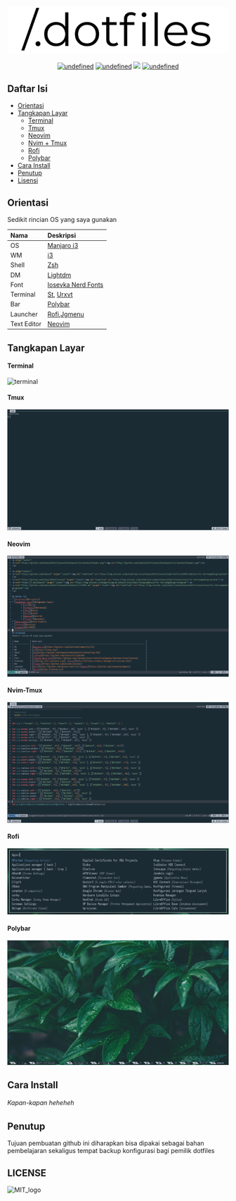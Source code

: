 <p align="center">
<a href="https://github.com/albawid/dotfiles/blob/master/screenshoot/header.png"><img src="https://github.com/albawid/dotfiles/blob/master/screenshoot/header.png"></a>
</p>

<p align="center">
<a href="https://github.com/albawid" target="_blank"><img alt="undefined" src="https://img.shields.io/github/repo-size/albawid/dotfilnew?label=Dotfiles%20Size&style=for-the-badge&logo=github"></a>
<a href="https://github.com/albawid/dotfiles" target="_blank"><img alt="undefined" src="https://img.shields.io/github/last-commit/albawid/dotfiles?style=for-the-badge&logo=github"></a>
<a href="https://t.me/albawid" target="_blank"><img src="https://img.shields.io/badge/telegram-albawid-blue?label=telegram&style=for-the-badge&logo=telegram"></a>
<a href="https://github.com/albawid/dotfiles/blob/master/LICENSE.md" target="_blank"><img alt="undefined" src="https://img.shields.io/github/license/albawid/dotfiles?style=for-the-badge&logo=github"></a>
</p>

## Daftar Isi
* [Orientasi](#orientasi)
* [Tangkapan Layar](#tangkapan-layar)
	+ [Terminal](#terminal)
	+ [Tmux](#tmux)
	+ [Neovim](#neovim)
	+ [Nvim + Tmux](#nvim-tmux)
	+ [Rofi](#rofi)
	+ [Polybar](#polybar)
* [Cara Install](#cara-install)
* [Penutup](#penutup)
* [Lisensi](#LICENSE)

## Orientasi
Sedikit rincian OS yang saya gunakan

| Nama		| Deskripsi												|
| :------------	| :---------------------------------------------------------------------------------------------------- |
| OS		| [Manjaro i3](https://manjaro.org/download/community/i3/)						|
| WM		| [i3](https://i3wm.org/)										|
| Shell		| [Zsh](https://github.com/ohmyzsh/ohmyzsh/wiki/Installing-ZSH)						|
| DM		| [Lightdm](https://github.com/canonical/lightdm)							|
| Font		| [Iosevka Nerd Fonts](https://github.com/ryanoasis/nerd-fonts/tree/master/patched-fonts/Iosevka)	|
| Terminal	| [St](https://st.suckless.org/), [Urxvt](http://software.schmorp.de/pkg/rxvt-unicode.html)		|
| Bar		| [Polybar](https://github.com/polybar/polybar)								|
| Launcher	| [Rofi](https://github.com/davatorium/rofi),[Jgmenu](https://github.com/johanmalm/jgmenu)		|
| Text Editor	| [Neovim](https://neovim.io/)										|

## Tangkapan Layar

#### Terminal
![terminal](https://github.com/albawid/dotfiles/blob/master/screenshoot/termnal.png)

#### Tmux
![tmux](https://github.com/albawid/dotfiles/blob/master/screenshoot/tmux.png)

#### Neovim
![neovim](https://github.com/albawid/dotfiles/blob/master/screenshoot/neovim.png)

#### Nvim-Tmux
![nvim+tmux](https://github.com/albawid/dotfiles/blob/master/screenshoot/nvim%2Btmux.png)

#### Rofi
![rofi](https://github.com/albawid/dotfiles/blob/master/screenshoot/rofi.png)

#### Polybar
![polybar](https://github.com/albawid/dotfiles/blob/master/screenshoot/polybar.png)

## Cara Install
###### Kapan-kapan heheheh

## Penutup
Tujuan pembuatan github ini diharapkan bisa dipakai sebagai bahan pembelajaran sekaligus tempat backup konfigurasi bagi pemilik dotfiles

## LICENSE
![MIT_logo](https://upload.wikimedia.org/wikipedia/commons/thumb/0/0c/MIT_logo.svg/220px-MIT_logo.svg.png)
